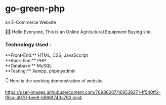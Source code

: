 # go-green-php
an E-Commerce Website

👋👋 Hello Everyone, This is an Online Agricultural Equipment Buying site.

<h3> Technology Used :</h3>
**Front-End:**  HTML, CSS, JavaSccript </br>
**Back-End:** PHP </br>
**Database:** MySQL </br>
**Testing:** Xampp, phpmyadmin </br>

👇 Here is the working demonstration of website

https://user-images.githubusercontent.com/76986207/169539271-ff540ff2-f9ca-4070-bee8-b866f743a763.mp4


